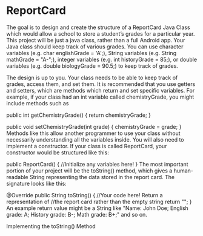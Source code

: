 # ReportCard
The goal is to design and create the structure of a ReportCard Java Class which would allow a school to store a student’s grades for a particular year. This project will be just a java class, rather than a full Android app.
Your Java class should keep track of various grades. You can use character variables (e.g. char englishGrade = 'A';), String variables (e.g. String mathGrade = "A-";), integer variables (e.g. int historyGrade = 85;), or double variables (e.g. double biologyGrade = 90.5;) to keep track of grades.

The design is up to you. Your class needs to be able to keep track of grades, access them, and set them. It is recommended that you use getters and setters, which are methods which return and set specific variables. For example, if your class had an int variable called chemistryGrade, you might include methods such as

public int getChemistryGrade() {
    return chemistryGrade;
}

public void setChemistryGrade(int grade) {
    chemistryGrade = grade;
}
Methods like this allow another programmer to use your class without necessarily understanding all the variables inside. You will also need to implement a constructor. If your class is called ReportCard, your constructor would be structured like this:

public ReportCard() {
    //Initialize any variables here!
}
The most important portion of your project will be the toString() method, which gives a human-readable String representing the data stored in the report card. The signature looks like this:

@Override
public String toString() {
    //Your code here!  Return a representation of 
    //the report card rather than the empty string
    return "";
}
An example return value might be a String like "Name: John Doe; English grade: A; History grade: B-; Math grade: B+;" and so on.

Implementing the toString() Method
